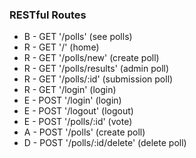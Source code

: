 ### RESTful Routes

* B - GET '/polls'              (see polls)
* R - GET '/'                   (home)
* R - GET '/polls/new'          (create poll)
* R - GET '/polls/results'      (admin poll)
* R - GET '/polls/:id'          (submission poll)
* R - GET '/login'              (login)
* E - POST '/login'             (login)
* E - POST '/logout'            (logout)
* E - POST '/polls/:id'         (vote)
* A - POST '/polls'             (create poll)
* D - POST '/polls/:id/delete'  (delete poll)
